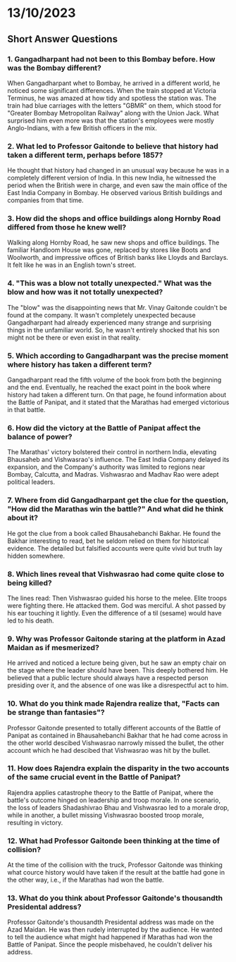 # 13/10/2023

## Short Answer Questions 

### 1. Gangadharpant had not been to this Bombay before. How was the Bombay different? 

When Gangadharpant whet to Bombay, he arrived in a different world, he noticed some significant differences. When the train stopped at Victoria Terminus, he was amazed at how tidy and spotless the station was. The train had blue carriages with the letters "GBMR" on them, which stood for "Greater Bombay Metropolitan Railway" along with the Union Jack. What surprised him even more was that the station's employees were mostly Anglo-Indians, with a few British officers in the mix.

### 2. What led to Professor Gaitonde to believe that history had taken a different term, perhaps before 1857? 

He thought that history had changed in an unusual way because he was in a completely different version of India. In this new India, he witnessed the period when the British were in charge, and even saw the main office of the East India Company in Bombay. He observed various British buildings and companies from that time.

### 3. How did the shops and office buildings along Hornby Road differed from those he knew well? 

Walking along Hornby Road, he saw new shops and office buildings. The familiar Handloom House was gone, replaced by stores like Boots and Woolworth, and impressive offices of British banks like Lloyds and Barclays. It felt like he was in an English town's street.

### 4. "This was a blow not totally unexpected." What was the blow and how was it not totally unexpected? 

The "blow" was the disappointing news that Mr. Vinay Gaitonde couldn't be found at the company. It wasn't completely unexpected because Gangadharpant had already experienced many strange and surprising things in the unfamiliar world. So, he wasn't entirely shocked that his son might not be there or even exist in that reality.

### 5. Which according to Gangadharpant was the precise moment where history has taken a different term? 

Gangadharpant read the fifth volume of the book from both the beginning and the end. Eventually, he reached the exact point in the book where history had taken a different turn. On that page, he found information about the Battle of Panipat, and it stated that the Marathas had emerged victorious in that battle.

### 6. How did the victory at the Battle of Panipat affect the balance of power? 

The Marathas' victory bolstered their control in northern India, elevating Bhausaheb and Vishwasrao's influence. The East India Company delayed its expansion, and the Company's authority was limited to regions near Bombay, Calcutta, and Madras. Vishwasrao and Madhav Rao were adept political leaders.

### 7. Where from did Gangadharpant get the clue for the question, "How did the Marathas win the battle?" And what did he think about it? 

He got the clue from a book called Bhausahebanchi Bakhar. He found the Bakhar interesting to read, bet he seldom relied on them for historical evidence. The detailed but falsified accounts were quite vivid but truth lay hidden somewhere. 

### 8. Which lines reveal that Vishwasrao had come quite close to being killed? 

The lines read: Then Vishwasrao guided his horse to the melee. Elite troops were fighting there. He attacked them. God was merciful. A shot passed by his ear touching it lightly. Even the difference of a til (sesame) would have led to his death.

### 9. Why was Professor Gaitonde staring at the platform in Azad Maidan as if mesmerized? 

He arrived and noticed a lecture being given, but he saw an empty chair on the stage where the leader should have been. This deeply bothered him. He believed that a public lecture should always have a respected person presiding over it, and the absence of one was like a disrespectful act to him.

### 10. What do you think made Rajendra realize that, "Facts can be strange than fantasies"? 

Professor Gaitonde presented to totally different accounts of the Battle of Panipat as contained in Bhausahebanchi Bakhar that he had come across in the other world descibed Vishwasrao narrowly missed the bullet, the other account which he had descibed that Vishwasrao was hit by the bullet. 

### 11. How does Rajendra explain the disparity in the two accounts of the same crucial event in the Battle of Panipat? 

Rajendra applies catastrophe theory to the Battle of Panipat, where the battle's outcome hinged on leadership and troop morale. In one scenario, the loss of leaders Shadashivrao Bhau and Vishwasrao led to a morale drop, while in another, a bullet missing Vishwasrao boosted troop morale, resulting in victory.

### 12. What had Professor Gaitonde been thinking at the time of collision? 

At the time of the collision with the truck, Professor Gaitonde was thinking what cource history would have taken if the result at the battle had gone in the other way, i.e., if the Marathas had won the battle. 

### 13. What do you think about Professor Gaitonde's thousandth Presidental address? 

Professor Gaitonde's thousandth Presidental address was made on the Azad Maidan. He was then rudely interrupted by the audience. He wanted to tell the audience what might had happened if Marathas had won the Battle of Panipat. Since the people misbehaved, he couldn't deliver his address. 
